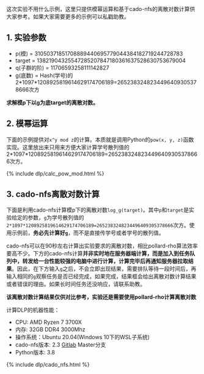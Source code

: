 这次实验不用什么示例，这里只提供模幂运算和基于cado-nfs的离散对数计算供大家参考。如果大家需要更多的示例可以私戳助教。

## 1. 实验参数

- p(模) = 31050371851708889440695779044384182719244728783
- target = 13821904325547285207847180361637528630753679004
- q(子群的阶) = 11706593258111142827
- g(底数) = Hash(学号)的2\*1097\*1208925819614629174706189=2652383248234496409305378666次方

**求解模p下以g为底target的离散对数。**

## 2. 模幂运算

下面的示例提供对`x^y mod z`的计算。本质就是调用Python的`pow(x, y, z)`函数实现。这里放出来只用来方便大家计算学号散列值的2\*1097\*1208925819614629174706189=2652383248234496409305378666次方。

{% include dlp/calc_pow_mod.html %}

## 3. cado-nfs离散对数计算

下面是利用cado-nfs计算模p下的离散对数`log_g(target)`。其中`p`和`target`是实验给定的参数，`g`为学号散列值的`2*1097*1208925819614629174706189=2652383248234496409305378666`次方。使用示例前，**务必先计算好`g`**，而不是直接传学号或者学号的散列值。

cado-nfs可以在90秒左右计算出实验要求的离散对数，相比pollard-rho算法效率要高不少。下方的cado-nfs计算**并非实时地在服务器端计算，而是加入到任务队列中，转发给一台性能较强的电脑中进行计算，计算完毕后再通知服务器拉取结果**。因此，在下方输入`g`之后，不会立即出现结果，需要排队等待一段时间后，再输入相同的`g`观察任务是否已经完成，如果完成，结果框会给出离散对数计算结果或者错误的理由。如果长时间任务还没响应，请联系助教。

**该离散对数计算结果仅供对比参考，实验还是需要使用pollard-rho计算离散对数**

计算DLP的机器性能：
- CPU: AMD Ryzen 7 3700X
- 内存: 32GB DDR4 3000Mhz
- 操作系统：Ubuntu 20.04(Windows 10下的WSL子系统)
- cado-nfs版本: 2.3 [Gitlab](https://gitlab.inria.fr/cado-nfs/cado-nfs) Master分支
- Python版本: 3.8

{% include dlp/cado_nfs.html %}